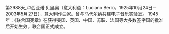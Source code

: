 第2988天,卢西亚诺·贝里奥（意大利语：Luciano Berio，1925年10月24日－2003年5月27日），意大利作曲家。曾与马代尔纳共建电子音乐实验室。
1945年：《联合国宪章》在获得美国、英国、中国、苏联、法国等大多数签字国的批准后开始生效，联合国正式成立。